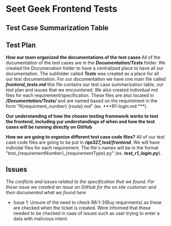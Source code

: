 # Seet Geek Frontend Tests

## Test Case Summarization Table

## Test Plan

**How our team organized the documentations of the test cases**
All of the documentation of the test cases are in the ***Documentation/Tests*** folder. We created the Documenation folder to have a centralized place to have all our documentation. The subfolder called ***Tests*** was created as a place for all our test documentation. For our documentation we have one main file called ***frontend_tests.md*** this file contains our test case summarization table, our test plan and issues that we encountered. We also created individual md files for each requirement/specification. These files are also located in ***/Documentation/Tests/*** and are named based on the requirement in the form "R{requirment_number} {route}.md" (ex. ***R1-login.md ***). 


**Our understanding of how the chosen testing framework works to test the frontend, including yur understandings of when and how the test cases will be running directly on GitHub**

**How we are going to organize different test case code files?**
All of our test case code files are going to be put in ***/qa327_test/frontend***. We will have individal files for each requirement. The file's names will be in the format "test_{requirementNumber}_{requirementType}.py" (ex. ***test_r1_login.py***). 

## Issues
*The conflicts and issues related to the specification that we found. For these issue we created an issue on GitHub for the on site customer and then documented what we found here*
- Issue 1: Unsure of the need to check R6:1-3(Buy requirments) as these are checked when the ticket is created. Were informed that these needed to be checked in case of issues such as user trying to enter a data with malicious intent. 
